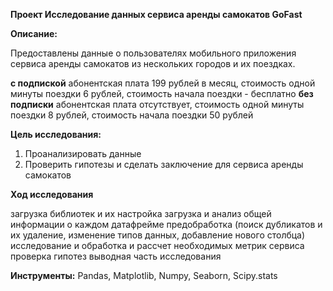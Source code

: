 **Проект Исследование данных сервиса аренды самокатов GoFast**

**Описание:**

Предоставлены данные о пользователях мобильного приложения сервиса аренды самокатов из нескольких городов и их поездках.

**с подпиской**
абонентская плата 199 рублей в месяц,
стоимость одной минуты поездки 6 рублей,
стоимость начала поездки - бесплатно
**без подписки**
абонентская плата отсутствует,
стоимость одной минуты поездки 8 рублей,
стоимость начала поездки 50 рублей

**Цель исследования:**

1. Проанализировать данные
2. Проверить гипотезы и сделать заключение для сервиса аренды самокатов

**Ход исследования**

загрузка библиотек и их настройка
загрузка и анализ общей информации о каждом датафрейме
предобработка (поиск дубликатов и их удаление, изменение типов данных, добавление нового столбца)
исследование и обработка и рассчет необходимых метрик сервиса
проверка гипотез
выводная часть исследования

**Инструменты:**
Pandas, Matplotlib, Numpy, Seaborn, Scipy.stats
